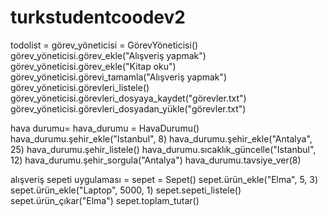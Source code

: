 # turkstudentcoodev2

todolist =
görev_yöneticisi = GörevYöneticisi()
görev_yöneticisi.görev_ekle("Alışveriş yapmak")
görev_yöneticisi.görev_ekle("Kitap oku")
görev_yöneticisi.görevi_tamamla("Alışveriş yapmak")
görev_yöneticisi.görevleri_listele()
görev_yöneticisi.görevleri_dosyaya_kaydet("görevler.txt")
görev_yöneticisi.görevleri_dosyadan_yükle("görevler.txt")

hava durumu=
hava_durumu = HavaDurumu()
hava_durumu.şehir_ekle("Istanbul", 8)
hava_durumu.şehir_ekle("Antalya", 25)
hava_durumu.şehir_listele()
hava_durumu.sıcaklık_güncelle("Istanbul", 12)
hava_durumu.şehir_sorgula("Antalya")
hava_durumu.tavsiye_ver(8)

alışveriş sepeti uygulaması =
sepet = Sepet()
sepet.ürün_ekle("Elma", 5, 3)
sepet.ürün_ekle("Laptop", 5000, 1)
sepet.sepeti_listele()
sepet.ürün_çıkar("Elma")
sepet.toplam_tutar()
